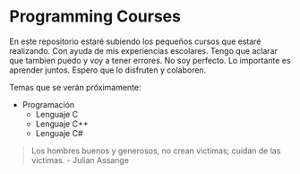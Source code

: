# Programming Courses

En este repositorio estaré subiendo los pequeños cursos que estaré realizando. Con ayuda de mis experiencias escolares.
Tengo que aclarar que tambien puedo y voy a tener errores. No soy perfecto. Lo importante es aprender juntos.
Espero que lo disfruten y colaboren.

Temas que se verán próximamente:
* Programación
	- Lenguaje C
	- Lenguaje C++
	- Lenguaje C#


> Los hombres buenos y generosos, no crean victimas; cuidan de las victimas. - Julian Assange


